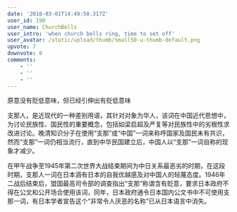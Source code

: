 ```yaml
---
date: '2018-03-01T14:40:50.317Z'
user_id: 190
user_name: ChurchBells
user_intro: 'when church bells ring, time to set off'
user_avatar: /static/upload/thumb/small50-u-thumb-default.png
upvote: 7
downvote: 0
comments:
    - ''
    - ''
    - ''
---
```


原意没有贬低意味，但已经引伸出有贬低意味

  

支那人，是近现代的一种差别用语，其针对对象为华人，该词在中国近代思想中，为讨论民族性、国民性的重要概念，包括如梁启超及严复等对民族性中的劣根性求改进讨论。晚清知识分子在使用“支那”或“中国”一词来称呼国家及国民未有共识，然而“支那”一词仍相当流行，直到中华民国建立后，中国人以“支那”一词自称的现象才减少。

在甲午战争至1945年第二次世界大战结束期间为中日关系最恶劣的时期，在这段时期，支那人一词在日本涵有日本的自我优越感及对中国人的轻蔑态度。1946年二战后结束后，盟国最高司令部的调查指出“支那”称谓含有贬意，要求日本政府不得在公文和公开场合使用该词，同年，日本政府通令日本国内公文书中不可使用支那一词，有日本学者宣告这个“非常令人厌恶的名称”已从日本语言中消失。
